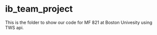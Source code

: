 # ib_team_project

This is the folder to show our code for MF 821 at Boston Univesity using TWS api.

